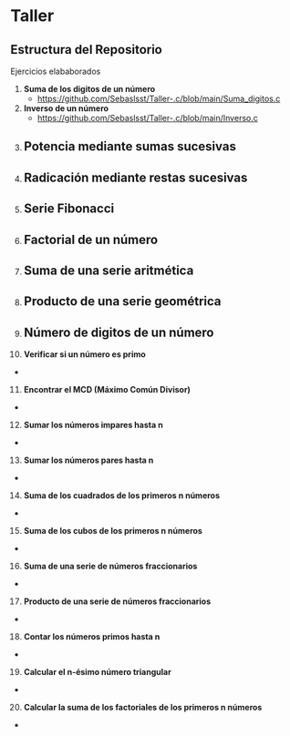 # Taller
## Estructura del Repositorio 
Ejercicios elababorados 
1. **Suma de los digitos de un número**
   - https://github.com/Sebaslsst/Taller-.c/blob/main/Suma_digitos.c
2. **Inverso de un número**
   - https://github.com/Sebaslsst/Taller-.c/blob/main/Inverso.c
3. **Potencia mediante sumas sucesivas**
   - 
4. **Radicación mediante restas sucesivas**
   - 
5. **Serie Fibonacci**
   - 
6. **Factorial de un número**
   - 
7. **Suma de una serie aritmética**
   - 
8. **Producto de una serie geométrica**
   - 
9. **Número de digitos de un número**
   - 
10. **Verificar si un número es primo**
   - 
11. **Encontrar el MCD (Máximo Común Divisor)**
   - 
12. **Sumar los números impares hasta n**
   - 
13. **Sumar los números pares hasta n**
   - 
14. **Suma de los cuadrados de los primeros n números**
   - 
15. **Suma de los cubos de los primeros n números**
   - 
16. **Suma de una serie de números fraccionarios**
   - 
17. **Producto de una serie de números fraccionarios**
   - 
18. **Contar los números primos hasta n**
   - 
19. **Calcular el n-ésimo número triangular**
   - 
20. **Calcular la suma de los factoriales de los primeros n números**
   - 

